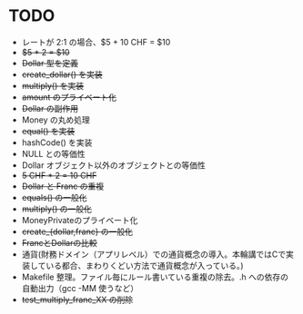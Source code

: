 # TODO

* レートが 2:1 の場合、$5 + 10 CHF = $10
* <del>$5 * 2 = $10</del>
* <del>Dollar 型を定義</del>
* <del>create_dollar() を実装</del>
* <del>multiply() を実装</del>
* <del>amount のプライベート化</del>
* <del>Dollar の副作用</del>
* Money の丸め処理
* <del>equal() を実装</del>
* hashCode() を実装
* NULL との等価性
* Dollar オブジェクト以外のオブジェクトとの等価性
* <del>5 CHF * 2 = 10 CHF</del>
* <del>Dollar と Franc の重複</del>
* <del>equals() の一般化</del>
* <del>multiply() の一般化</del>
* MoneyPrivateのプライベート化
* <del>create_{dollar,franc} の一般化</del>
* <del>FrancとDollarの比較</del>
* 通貨(財務ドメイン（アプリレベル）での通貨概念の導入。本輪講ではCで実装している都合、まわりくどい方法で通貨概念が入っている。)
* Makefile 整理。ファイル毎にルール書いている重複の除去。.h への依存の自動出力（gcc -MM 使うなど）
* <del>test_multiply_franc_XX の削除</del>

